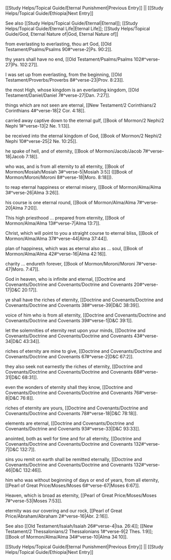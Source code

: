 [[Study Helps/Topical Guide/Eternal Punishment|Previous Entry]]  ||  [[Study Helps/Topical Guide/Ethiopia|Next Entry]]

 See also [[Study Helps/Topical Guide/Eternal|Eternal]]; [[Study Helps/Topical Guide/Eternal Life|Eternal Life]]; [[Study Helps/Topical Guide/God, Eternal Nature of|God, Eternal Nature of]]

 from everlasting to everlasting, thou art God, [[Old Testament/Psalms/Psalms 90#^verse-2|Ps. 90:2]].

 thy years shall have no end, [[Old Testament/Psalms/Psalms 102#^verse-27|Ps. 102:27]].

 I was set up from everlasting, from the beginning, [[Old Testament/Proverbs/Proverbs 8#^verse-23|Prov. 8:23]].

 the most High, whose kingdom is an everlasting kingdom, [[Old Testament/Daniel/Daniel 7#^verse-27|Dan. 7:27]].

 things which are not seen are eternal, [[New Testament/2 Corinthians/2 Corinthians 4#^verse-18|2 Cor. 4:18]].

 carried away captive down to the eternal gulf, [[Book of Mormon/2 Nephi/2 Nephi 1#^verse-13|2 Ne. 1:13]].

 be received into the eternal kingdom of God, [[Book of Mormon/2 Nephi/2 Nephi 10#^verse-25|2 Ne. 10:25]].

 he spake of hell, and of eternity, [[Book of Mormon/Jacob/Jacob 7#^verse-18|Jacob 7:18]].

 who was, and is from all eternity to all eternity, [[Book of Mormon/Mosiah/Mosiah 3#^verse-5|Mosiah 3:5]] ([[Book of Mormon/Moroni/Moroni 8#^verse-18|Moro. 8:18]]).

 to reap eternal happiness or eternal misery, [[Book of Mormon/Alma/Alma 3#^verse-26|Alma 3:26]].

 his course is one eternal round, [[Book of Mormon/Alma/Alma 7#^verse-20|Alma 7:20]].

 This high priesthood ... prepared from eternity, [[Book of Mormon/Alma/Alma 13#^verse-7|Alma 13:7]].

 Christ, which will point to you a straight course to eternal bliss, [[Book of Mormon/Alma/Alma 37#^verse-44|Alma 37:44]].

 plan of happiness, which was as eternal also as ... soul, [[Book of Mormon/Alma/Alma 42#^verse-16|Alma 42:16]].

 charity ... endureth forever, [[Book of Mormon/Moroni/Moroni 7#^verse-47|Moro. 7:47]].

 God in heaven, who is infinite and eternal, [[Doctrine and Covenants/Doctrine and Covenants/Doctrine and Covenants 20#^verse-17|D&C 20:17]].

 ye shall have the riches of eternity, [[Doctrine and Covenants/Doctrine and Covenants/Doctrine and Covenants 38#^verse-39|D&C 38:39]].

 voice of him who is from all eternity, [[Doctrine and Covenants/Doctrine and Covenants/Doctrine and Covenants 39#^verse-1|D&C 39:1]].

 let the solemnities of eternity rest upon your minds, [[Doctrine and Covenants/Doctrine and Covenants/Doctrine and Covenants 43#^verse-34|D&C 43:34]].

 riches of eternity are mine to give, [[Doctrine and Covenants/Doctrine and Covenants/Doctrine and Covenants 67#^verse-2|D&C 67:2]].

 they also seek not earnestly the riches of eternity, [[Doctrine and Covenants/Doctrine and Covenants/Doctrine and Covenants 68#^verse-31|D&C 68:31]].

 even the wonders of eternity shall they know, [[Doctrine and Covenants/Doctrine and Covenants/Doctrine and Covenants 76#^verse-8|D&C 76:8]].

 riches of eternity are yours, [[Doctrine and Covenants/Doctrine and Covenants/Doctrine and Covenants 78#^verse-18|D&C 78:18]].

 elements are eternal, [[Doctrine and Covenants/Doctrine and Covenants/Doctrine and Covenants 93#^verse-33|D&C 93:33]].

 anointed, both as well for time and for all eternity, [[Doctrine and Covenants/Doctrine and Covenants/Doctrine and Covenants 132#^verse-7|D&C 132:7]].

 sins you remit on earth shall be remitted eternally, [[Doctrine and Covenants/Doctrine and Covenants/Doctrine and Covenants 132#^verse-46|D&C 132:46]].

 him who was without beginning of days or end of years, from all eternity, [[Pearl of Great Price/Moses/Moses 6#^verse-67|Moses 6:67]].

 Heaven, which is broad as eternity, [[Pearl of Great Price/Moses/Moses 7#^verse-53|Moses 7:53]].

 eternity was our covering and our rock, [[Pearl of Great Price/Abraham/Abraham 2#^verse-16|Abr. 2:16]].

 See also [[Old Testament/Isaiah/Isaiah 26#^verse-4|Isa. 26:4]]; [[New Testament/2 Thessalonians/2 Thessalonians 1#^verse-9|2 Thes. 1:9]]; [[Book of Mormon/Alma/Alma 34#^verse-10|Alma 34:10]].

[[Study Helps/Topical Guide/Eternal Punishment|Previous Entry]]  ||  [[Study Helps/Topical Guide/Ethiopia|Next Entry]]